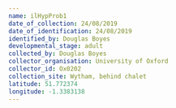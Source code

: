 ```yaml
---
name: ilHypProb1
date_of_collection: 24/08/2019
date_of_identification: 24/08/2019
identified_by: Douglas Boyes
developmental_stage: adult
collected_by: Douglas Boyes
collector_organisation: University of Oxford
collector_id: Ox0202
collection_site: Wytham, behind chalet
latitude: 51.772374
longitude: -1.3383138
---
```

